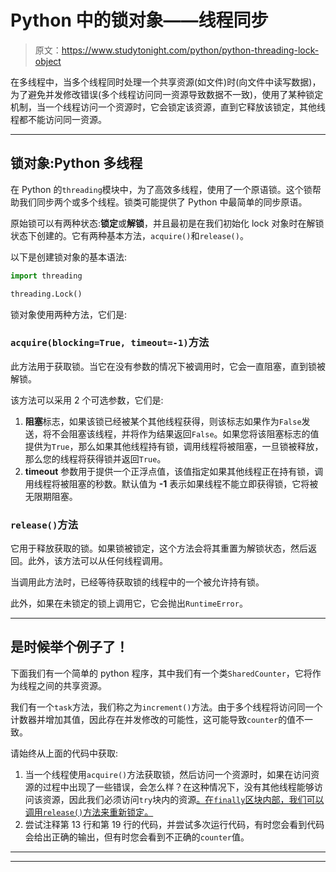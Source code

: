 # Python 中的锁对象——线程同步

> 原文：<https://www.studytonight.com/python/python-threading-lock-object>

在多线程中，当多个线程同时处理一个共享资源(如文件)时(向文件中读写数据)，为了避免并发修改错误(多个线程访问同一资源导致数据不一致)，使用了某种锁定机制，当一个线程访问一个资源时，它会锁定该资源，直到它释放该锁定，其他线程都不能访问同一资源。

* * *

## 锁对象:Python 多线程

在 Python 的`threading`模块中，为了高效多线程，使用了一个原语锁。这个锁帮助我们同步两个或多个线程。锁类可能提供了 Python 中最简单的同步原语。

原始锁可以有两种状态:**锁定**或**解锁**，并且最初是在我们初始化 lock 对象时在解锁状态下创建的。它有两种基本方法，`acquire()`和`release()`。

以下是创建锁对象的基本语法:

```py
import threading

threading.Lock()
```

锁对象使用两种方法，它们是:

### `acquire(blocking=True, timeout=-1)`方法

此方法用于获取锁。当它在没有参数的情况下被调用时，它会一直阻塞，直到锁被解锁。

该方法可以采用 2 个可选参数，它们是:

1.  **阻塞**标志，如果该锁已经被某个其他线程获得，则该标志如果作为`False`发送，将不会阻塞该线程，并将作为结果返回`False`。如果您将该阻塞标志的值提供为`True`，那么如果其他线程持有锁，调用线程将被阻塞，一旦锁被释放，那么您的线程将获得锁并返回`True`。
2.  **timeout** 参数用于提供一个正浮点值，该值指定如果其他线程正在持有锁，调用线程将被阻塞的秒数。默认值为 **-1** 表示如果线程不能立即获得锁，它将被无限期阻塞。

### `release()`方法

它用于释放获取的锁。如果锁被锁定，这个方法会将其重置为解锁状态，然后返回。此外，该方法可以从任何线程调用。

当调用此方法时，已经等待获取锁的线程中的一个被允许持有锁。

此外，如果在未锁定的锁上调用它，它会抛出`RuntimeError`。

* * *

## 是时候举个例子了！

下面我们有一个简单的 python 程序，其中我们有一个类`SharedCounter`，它将作为线程之间的共享资源。

我们有一个`task`方法，我们称之为`increment()`方法。由于多个线程将访问同一个计数器并增加其值，因此存在并发修改的可能性，这可能导致`counter`的值不一致。

请始终从上面的代码中获取:

1.  当一个线程使用`acquire()`方法获取锁，然后访问一个资源时，如果在访问资源的过程中出现了一些错误，会怎么样？在这种情况下，没有其他线程能够访问该资源，因此我们必须访问`try`块内的资源[。在`finally`区块内部，我们可以调用`release()`方法来重新锁定。](/python/exception-handling-python)
2.  尝试注释第 13 行和第 19 行的代码，并尝试多次运行代码，有时您会看到代码会给出正确的输出，但有时您会看到不正确的`counter`值。

* * *

* * *